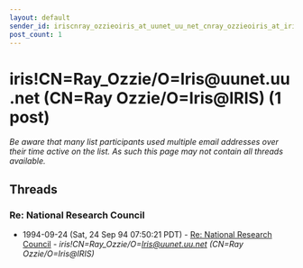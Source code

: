 ```yaml
---
layout: default
sender_id: iriscnray_ozzieoiris_at_uunet_uu_net_cnray_ozzieoiris_at_iris_
post_count: 1
---
```


# iris!CN=Ray_Ozzie/O=Iris<span>@</span>uunet.uu.net (CN=Ray Ozzie/O=Iris<span>@</span>IRIS) (1 post)

_Be aware that many list participants used multiple email addresses over their time active on the list. As such this page may not contain all threads available._

## Threads

### Re: National Research Council
+ 1994-09-24 (Sat, 24 Sep 94 07:50:21 PDT) - [Re: National Research Council](/archive/1994/09/fc9a11d379fcef138ee315ea6c04967b03559b1d9bcf3659d69b8382e1d9f16c) - _iris!CN=Ray_Ozzie/O=Iris@uunet.uu.net (CN=Ray Ozzie/O=Iris@IRIS)_

